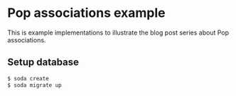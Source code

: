 Pop associations example
========================

This is example implementations to illustrate the blog post series about Pop associations.

## Setup database

```bash
$ soda create
$ soda migrate up
```
